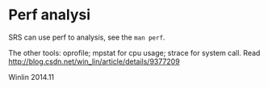 # Perf analysi

SRS can use perf to analysis, see the `man perf`.

The other tools: oprofile; mpstat for cpu usage; strace for system call. Read http://blog.csdn.net/win_lin/article/details/9377209

Winlin 2014.11